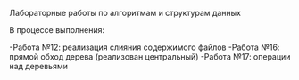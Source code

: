 Лабораторные работы по алгоритмам и структурам данных

В процессе выполнения:

  -Работа №12: реализация слияния содержимого файлов
  -Работа №16: прямой обход дерева (реализован центральный)
  -Работа №17: операции над деревьями
